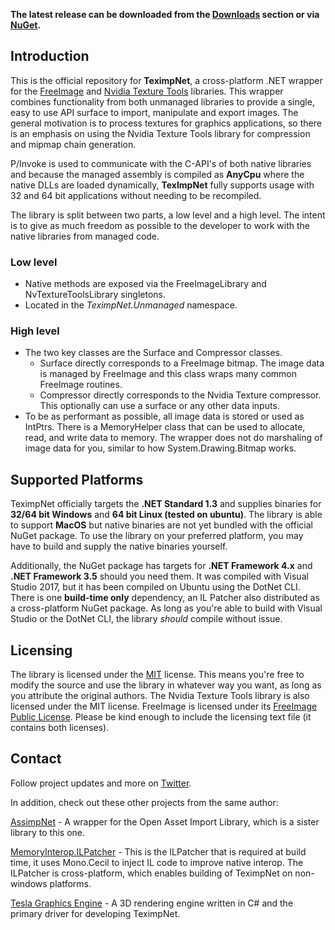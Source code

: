 **The latest release can be downloaded from the [Downloads](https://bitbucket.org/Starnick/teximpnet/downloads) section or via [NuGet](https://www.nuget.org/packages/TeximpNet/).**

## Introduction ##
This is the official repository for **TeximpNet**, a cross-platform .NET wrapper for the [FreeImage](http://freeimage.sourceforge.net/) and [Nvidia Texture Tools](https://github.com/castano/nvidia-texture-tools) libraries. This wrapper combines functionality from both unmanaged libraries to provide a single, easy to use API surface to import, manipulate and export images. The general motivation is to process textures for graphics applications, so there is an emphasis on using the Nvidia Texture Tools library for compression and mipmap chain generation. 

P/Invoke is used to communicate with the C-API's of both native libraries and because the managed assembly is compiled as **AnyCpu** where the native DLLs are loaded dynamically, **TexImpNet** fully supports usage with 32 and 64 bit applications without needing to be recompiled.

The library is split between two parts, a low level and a high level. The intent is to give as much freedom as possible to the developer to work with the native libraries from managed code.

### Low level ###

* Native methods are exposed via the FreeImageLibrary and NvTextureToolsLibrary singletons.
* Located in the *TeximpNet.Unmanaged* namespace.

### High level ###

* The two key classes are the Surface and Compressor classes. 
    * Surface directly corresponds to a FreeImage bitmap. The image data is managed by FreeImage and this class wraps many common FreeImage routines.
    * Compressor directly corresponds to the Nvidia Texture compressor. This optionally can use a surface or any other data inputs.
* To be as performant as possible, all image data is stored or used as IntPtrs. There is a MemoryHelper class that can be used to allocate, read, and write data to memory. The wrapper does not do marshaling of image data for you, similar to how System.Drawing.Bitmap works.

## Supported Platforms ##

TeximpNet officially targets the **.NET Standard 1.3** and supplies binaries for **32/64 bit Windows** and **64 bit Linux (tested on ubuntu)**. The library is able to support **MacOS** but native binaries are not yet bundled with the official NuGet package. To use the library on your
preferred platform, you may have to build and supply the native binaries yourself.

Additionally, the NuGet package has targets for **.NET Framework 4.x** and **.NET Framework 3.5** should you need them. It was compiled with Visual Studio 2017, but it has been compiled on Ubuntu using the DotNet CLI. There is one **build-time only** dependency, an IL Patcher also distributed as a cross-platform NuGet package. As long as you're
able to build with Visual Studio or the DotNet CLI, the library *should* compile without issue.

## Licensing ##

The library is licensed under the [MIT](https://opensource.org/licenses/MIT) license. This means you're free to modify the source and use the library in whatever way you want, as long as you attribute the original authors. The Nvidia Texture Tools library is also licensed under the MIT license. FreeImage is licensed under its [FreeImage Public License](http://freeimage.sourceforge.net/freeimage-license.txt). Please be kind enough to include the licensing text file (it contains both licenses).

## Contact ##

Follow project updates and more on [Twitter](https://twitter.com/Tesla3D/).

In addition, check out these other projects from the same author:

[AssimpNet](https://bitbucket.org/Starnick/assimpnet) - A wrapper for the Open Asset Import Library, which is a sister library to this one.

[MemoryInterop.ILPatcher](https://bitbucket.org/Starnick/memoryinterop.ilpatcher) - This is the ILPatcher that is required at build time, it uses Mono.Cecil to inject IL code to improve native interop. The ILPatcher is cross-platform, which enables building of TeximpNet on non-windows platforms.

[Tesla Graphics Engine](https://bitbucket.org/Starnick/tesla3d) - A 3D rendering engine written in C# and the primary driver for developing TeximpNet.